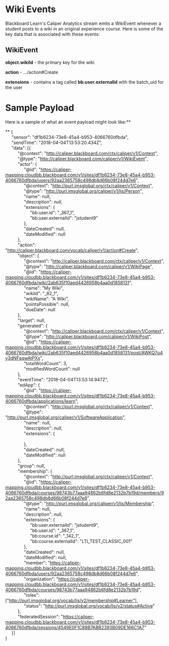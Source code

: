 # Wiki Events
Blackboard Learn's Caliper Analytics stream emits a WikiEvent whenever a
student posts to a wiki in an original experience course. Here is some of the
key data that is associated with these events:

## WikiEvent

**object.wikiId** - the primary key for the wiki

**action** - …/action#Create

**extensions** - contains a tag called **bb:user.externalId** with the batch_uid for the user

# Sample Payload

Here is a sample of what an event payload might look like:**

**
    {  
         "sensor": "df1b6234-73e8-45a4-b953-4066760dfbda",  
         "sendTime": "2018-04-04T13:53:20.434Z",  
         "data": [{  
              "@context": "http://caliper.blackboard.com/ctx/caliper/v1/Context",  
              "@type": "http://caliper.blackboard.com/caliper/v1/WikiEvent",  
              "actor": {  
                   "@id": "https://caliper-mapping.cloudbb.blackboard.com/v1/sites/df1b6234-73e8-45a4-b953-4066760dfbda/users/92aa2365758c498db8d66b08f244d7e6",  
                   "@context": "http://purl.imsglobal.org/ctx/caliper/v1/Context",  
                   "@type": "http://purl.imsglobal.org/caliper/v1/lis/Person",  
                   "name": null,  
                   "description": null,  
                   "extensions": {  
                        "bb:user.id": "_367_1",  
                        "bb:user.externalId": "jstudent9"  
                   },  
                   "dateCreated": null,  
                   "dateModified": null  
              },  
              "action": "http://caliper.blackboard.com/vocab/caliper/v1/action#Create",  
              "object": {  
                   "@context": "http://caliper.blackboard.com/ctx/caliper/v1/Context",  
                   "@type": "http://caliper.blackboard.com/caliper/v1/WikiPage",  
                   "@id": "https://caliper-mapping.cloudbb.blackboard.com/v1/sites/df1b6234-73e8-45a4-b953-4066760dfbda/wiki/2ab635f10aed4426958b4aa0d1858131",  
                   "name": "My Wiki",  
                   "wikiId": "_82_1",  
                   "wikiName": "A Wiki",  
                   "pointsPossible": null,  
                   "dueDate": null  
              },  
              "target": null,  
              "generated": {  
                   "@context": "http://caliper.blackboard.com/ctx/caliper/v1/Context",  
                   "@type": "http://caliper.blackboard.com/caliper/v1/WikiPost",  
                   "@id": "https://caliper-mapping.cloudbb.blackboard.com/v1/sites/df1b6234-73e8-45a4-b953-4066760dfbda/wiki/2ab635f10aed4426958b4aa0d1858131/post/AWKQ7u4y3dNFaqwAtPXx",  
                   "totalWordCount": 3,  
                   "modifiedWordCount": null  
              },  
              "eventTime": "2018-04-04T13:53:14.947Z",  
              "edApp": {  
                   "@id": "https://caliper-mapping.cloudbb.blackboard.com/v1/sites/df1b6234-73e8-45a4-b953-4066760dfbda/applications/learn",  
                   "@context": "http://purl.imsglobal.org/ctx/caliper/v1/Context",  
                   "@type": "http://purl.imsglobal.org/caliper/v1/SoftwareApplication",  
                   "name": null,  
                   "description": null,  
                   "extensions": {  
                          
                   },  
                   "dateCreated": null,  
                   "dateModified": null  
              },  
              "group": null,  
              "membership": {  
                   "@context": "http://purl.imsglobal.org/ctx/caliper/v1/Context",  
                   "@id": "https://caliper-mapping.cloudbb.blackboard.com/v1/sites/df1b6234-73e8-45a4-b953-4066760dfbda/courses/98743b77aaa94862b6fd8e2132b7b19d/members/92aa2365758c498db8d66b08f244d7e6",  
                   "@type": "http://purl.imsglobal.org/caliper/v1/lis/Membership",  
                   "name": null,  
                   "description": null,  
                   "extensions": {  
                        "bb:user.externalId": "jstudent9",  
                        "bb:user.id": "_367_1",  
                        "bb:course.id": "_142_1",  
                        "bb:course.externalId": "LTI_TEST_CLASSIC_001"  
                   },  
                   "dateCreated": null,  
                   "dateModified": null,  
                   "member": "https://caliper-mapping.cloudbb.blackboard.com/v1/sites/df1b6234-73e8-45a4-b953-4066760dfbda/users/92aa2365758c498db8d66b08f244d7e6",  
                   "organization": "https://caliper-mapping.cloudbb.blackboard.com/v1/sites/df1b6234-73e8-45a4-b953-4066760dfbda/courses/98743b77aaa94862b6fd8e2132b7b19d",  
                   "roles": ["http://purl.imsglobal.org/vocab/lis/v2/membership#Learner"],  
                   "status": "http://purl.imsglobal.org/vocab/lis/v2/status#Active"  
              },  
              "federatedSession": "https://caliper-mapping.cloudbb.blackboard.com/v1/sites/df1b6234-73e8-45a4-b953-4066760dfbda/sessions/4549E0F1C88B7ABB2393B09DE166C1A7"  
         }]  
    }

